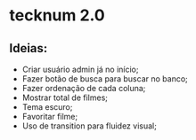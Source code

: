 # tecknum 2.0

## Ideias:
- Criar usuário admin já no início;
- Fazer botão de busca para buscar no banco;
- Fazer ordenação de cada coluna;
- Mostrar total de filmes;
- Tema escuro;
- Favoritar filme;
- Uso de transition para fluidez visual;
